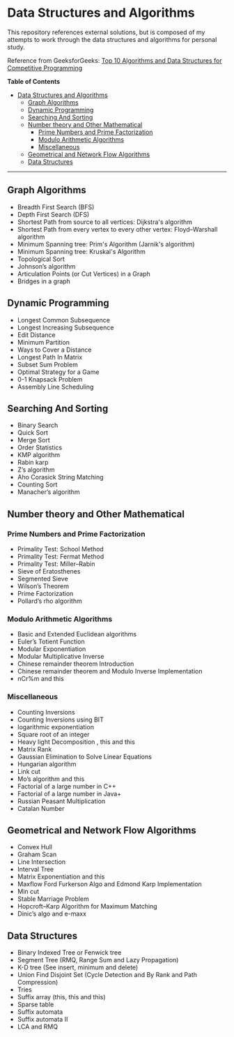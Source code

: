 # Data Structures and Algorithms

This repository references external solutions, but is composed of my attempts to work through the data structures and algorithms for personal study.

Reference from GeeksforGeeks: [Top 10 Algorithms and Data Structures for Competitive Programming
](https://www.geeksforgeeks.org/top-algorithms-and-data-structures-for-competitive-programming)

**Table of Contents**
- [Data Structures and Algorithms](#data-structures-and-algorithms)
  - [Graph Algorithms](#graph-algorithms)
  - [Dynamic Programming](#dynamic-programming)
  - [Searching And Sorting](#searching-and-sorting)
  - [Number theory and Other Mathematical](#number-theory-and-other-mathematical)
    - [Prime Numbers and Prime Factorization](#prime-numbers-and-prime-factorization)
    - [Modulo Arithmetic Algorithms](#modulo-arithmetic-algorithms)
    - [Miscellaneous](#miscellaneous)
  - [Geometrical and Network Flow Algorithms](#geometrical-and-network-flow-algorithms)
  - [Data Structures](#data-structures)

----

## Graph Algorithms

- Breadth First Search (BFS)
- Depth First Search (DFS)
- Shortest Path from source to all vertices: Dijkstra's algorithm
- Shortest Path from every vertex to every other vertex: Floyd–Warshall algorithm
- Minimum Spanning tree: Prim's Algorithm (Jarnik's algorithm)
- Minimum Spanning tree: Kruskal's Algorithm
- Topological Sort
- Johnson’s algorithm
- Articulation Points (or Cut Vertices) in a Graph
- Bridges in a graph

## Dynamic Programming

- Longest Common Subsequence
- Longest Increasing Subsequence
- Edit Distance
- Minimum Partition
- Ways to Cover a Distance
- Longest Path In Matrix
- Subset Sum Problem
- Optimal Strategy for a Game
- 0-1 Knapsack Problem
- Assembly Line Scheduling

## Searching And Sorting

- Binary Search
- Quick Sort
- Merge Sort
- Order Statistics
- KMP algorithm
- Rabin karp
- Z’s algorithm
- Aho Corasick String Matching
- Counting Sort
- Manacher’s algorithm

## Number theory and Other Mathematical

### Prime Numbers and Prime Factorization

- Primality Test: School Method
- Primality Test: Fermat Method
- Primality Test: Miller–Rabin
- Sieve of Eratosthenes
- Segmented Sieve
- Wilson’s Theorem
- Prime Factorization
- Pollard’s rho algorithm

### Modulo Arithmetic Algorithms

- Basic and Extended Euclidean algorithms
- Euler’s Totient Function
- Modular Exponentiation
- Modular Multiplicative Inverse
- Chinese remainder theorem Introduction
- Chinese remainder theorem and Modulo Inverse Implementation
- nCr%m and this

### Miscellaneous

- Counting Inversions
- Counting Inversions using BIT
- logarithmic exponentiation
- Square root of an integer
- Heavy light Decomposition , this and this
- Matrix Rank
- Gaussian Elimination to Solve Linear Equations
- Hungarian algorithm
- Link cut
- Mo’s algorithm and this
- Factorial of a large number in C++
- Factorial of a large number in Java+
- Russian Peasant Multiplication
- Catalan Number

## Geometrical and Network Flow Algorithms

- Convex Hull
- Graham Scan
- Line Intersection
- Interval Tree
- Matrix Exponentiation and this
- Maxflow Ford Furkerson Algo and Edmond Karp Implementation
- Min cut
- Stable Marriage Problem
- Hopcroft–Karp Algorithm for Maximum Matching
- Dinic’s algo and e-maxx

## Data Structures

- Binary Indexed Tree or Fenwick tree
- Segment Tree (RMQ, Range Sum and Lazy Propagation)
- K-D tree (See insert, minimum and delete)
- Union Find Disjoint Set (Cycle Detection and By Rank and Path Compression)
- Tries
- Suffix array (this, this and this)
- Sparse table
- Suffix automata
- Suffix automata II
- LCA and RMQ
